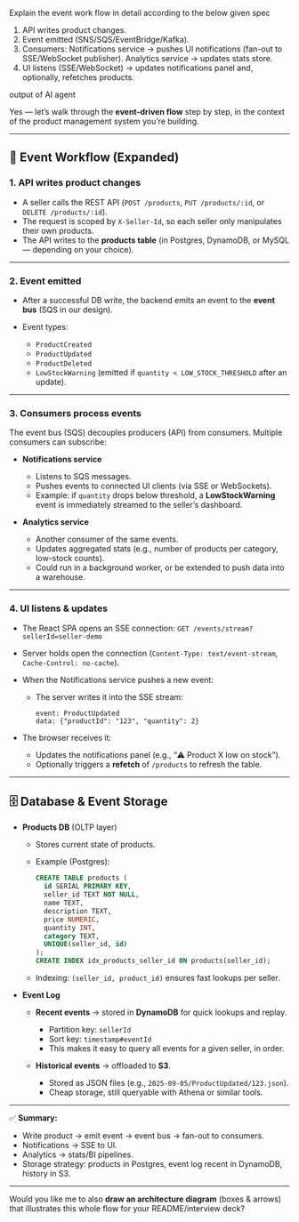 Explain the event work flow in detail according to the below given spec
1. API writes product changes.
2. Event emitted (SNS/SQS/EventBridge/Kafka).
3. Consumers:
Notifications service → pushes UI notifications (fan-out to SSE/WebSocket publisher).
Analytics service → updates stats store.
4. UI listens (SSE/WebSocket) → updates notifications panel and, optionally, refetches products.

output of AI agent

Yes — let’s walk through the **event-driven flow** step by step, in the context of the product management system you’re building.

---

## 🔄 Event Workflow (Expanded)

### 1. **API writes product changes**

* A seller calls the REST API (`POST /products`, `PUT /products/:id`, or `DELETE /products/:id`).
* The request is scoped by `X-Seller-Id`, so each seller only manipulates their own products.
* The API writes to the **products table** (in Postgres, DynamoDB, or MySQL — depending on your choice).

---

### 2. **Event emitted**

* After a successful DB write, the backend emits an event to the **event bus** (SQS in our design).
* Event types:

  * `ProductCreated`
  * `ProductUpdated`
  * `ProductDeleted`
  * `LowStockWarning` (emitted if `quantity < LOW_STOCK_THRESHOLD` after an update).

---

### 3. **Consumers process events**

The event bus (SQS) decouples producers (API) from consumers. Multiple consumers can subscribe:

* **Notifications service**

  * Listens to SQS messages.
  * Pushes events to connected UI clients (via SSE or WebSockets).
  * Example: if `quantity` drops below threshold, a **LowStockWarning** event is immediately streamed to the seller’s dashboard.

* **Analytics service**

  * Another consumer of the same events.
  * Updates aggregated stats (e.g., number of products per category, low-stock counts).
  * Could run in a background worker, or be extended to push data into a warehouse.

---

### 4. **UI listens & updates**

* The React SPA opens an SSE connection:
  `GET /events/stream?sellerId=seller-demo`
* Server holds open the connection (`Content-Type: text/event-stream`, `Cache-Control: no-cache`).
* When the Notifications service pushes a new event:

  * The server writes it into the SSE stream:

    ```
    event: ProductUpdated
    data: {"productId": "123", "quantity": 2}
    ```
* The browser receives it:

  * Updates the notifications panel (e.g., “⚠️ Product X low on stock”).
  * Optionally triggers a **refetch** of `/products` to refresh the table.

---

## 🗄️ Database & Event Storage

* **Products DB** (OLTP layer)

  * Stores current state of products.
  * Example (Postgres):

    ```sql
    CREATE TABLE products (
      id SERIAL PRIMARY KEY,
      seller_id TEXT NOT NULL,
      name TEXT,
      description TEXT,
      price NUMERIC,
      quantity INT,
      category TEXT,
      UNIQUE(seller_id, id)
    );
    CREATE INDEX idx_products_seller_id ON products(seller_id);
    ```
  * Indexing: `(seller_id, product_id)` ensures fast lookups per seller.

* **Event Log**

  * **Recent events** → stored in **DynamoDB** for quick lookups and replay.

    * Partition key: `sellerId`
    * Sort key: `timestamp#eventId`
    * This makes it easy to query all events for a given seller, in order.
  * **Historical events** → offloaded to **S3**.

    * Stored as JSON files (e.g., `2025-09-05/ProductUpdated/123.json`).
    * Cheap storage, still queryable with Athena or similar tools.

---

✅ **Summary:**

* Write product → emit event → event bus → fan-out to consumers.
* Notifications → SSE to UI.
* Analytics → stats/BI pipelines.
* Storage strategy: products in Postgres, event log recent in DynamoDB, history in S3.

---

Would you like me to also **draw an architecture diagram** (boxes & arrows) that illustrates this whole flow for your README/interview deck?

